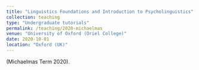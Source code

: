 ```yaml
---
title: "Linguistics Foundations and Introduction to Psycholinguistics"
collection: teaching
type: "Undergraduate tutorials"
permalink: /teaching/2020-michaelmas
venue: "University of Oxford (Oriel College)"
date: 2020-10-01
location: "Oxford (UK)"
---
```

(Michaelmas Term 2020).